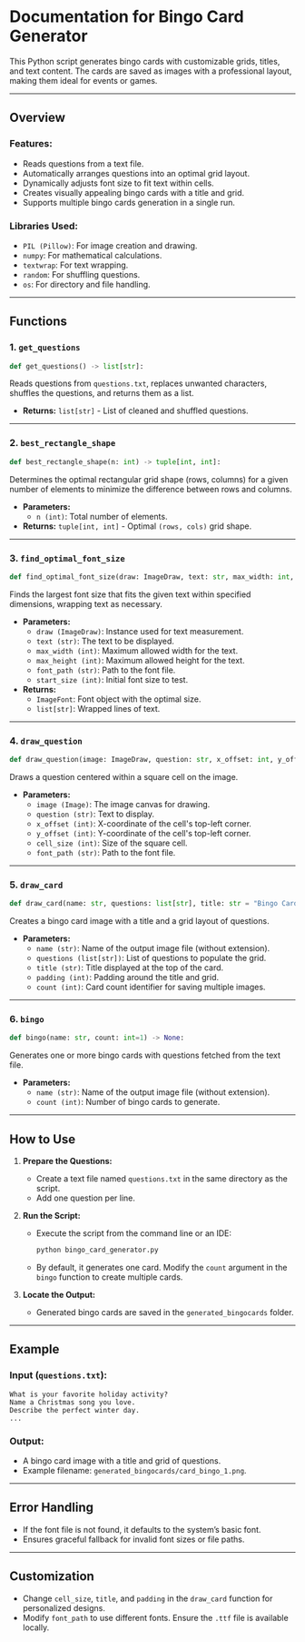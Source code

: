 # Documentation for Bingo Card Generator

This Python script generates bingo cards with customizable grids, titles, and text content. The cards are saved as images with a professional layout, making them ideal for events or games.

---

## Overview

### Features:
- Reads questions from a text file.
- Automatically arranges questions into an optimal grid layout.
- Dynamically adjusts font size to fit text within cells.
- Creates visually appealing bingo cards with a title and grid.
- Supports multiple bingo cards generation in a single run.

### Libraries Used:
- `PIL (Pillow)`: For image creation and drawing.
- `numpy`: For mathematical calculations.
- `textwrap`: For text wrapping.
- `random`: For shuffling questions.
- `os`: For directory and file handling.

---

## Functions

### 1. **`get_questions`**
```python
def get_questions() -> list[str]:
```
Reads questions from `questions.txt`, replaces unwanted characters, shuffles the questions, and returns them as a list.

- **Returns:** `list[str]` - List of cleaned and shuffled questions.

---

### 2. **`best_rectangle_shape`**
```python
def best_rectangle_shape(n: int) -> tuple[int, int]:
```
Determines the optimal rectangular grid shape (rows, columns) for a given number of elements to minimize the difference between rows and columns.

- **Parameters:**
  - `n (int)`: Total number of elements.
- **Returns:** `tuple[int, int]` - Optimal `(rows, cols)` grid shape.

---

### 3. **`find_optimal_font_size`**
```python
def find_optimal_font_size(draw: ImageDraw, text: str, max_width: int, max_height: int, font_path: str ="arial.ttf", start_size: int=24) -> tuple[ImageFont, list[str]]:
```
Finds the largest font size that fits the given text within specified dimensions, wrapping text as necessary.

- **Parameters:**
  - `draw (ImageDraw)`: Instance used for text measurement.
  - `text (str)`: The text to be displayed.
  - `max_width (int)`: Maximum allowed width for the text.
  - `max_height (int)`: Maximum allowed height for the text.
  - `font_path (str)`: Path to the font file.
  - `start_size (int)`: Initial font size to test.
- **Returns:** 
  - `ImageFont`: Font object with the optimal size.
  - `list[str]`: Wrapped lines of text.

---

### 4. **`draw_question`**
```python
def draw_question(image: ImageDraw, question: str, x_offset: int, y_offset: int, cell_size: int, font_path: str="roboto.ttf") -> None:
```
Draws a question centered within a square cell on the image.

- **Parameters:**
  - `image (Image)`: The image canvas for drawing.
  - `question (str)`: Text to display.
  - `x_offset (int)`: X-coordinate of the cell's top-left corner.
  - `y_offset (int)`: Y-coordinate of the cell's top-left corner.
  - `cell_size (int)`: Size of the square cell.
  - `font_path (str)`: Path to the font file.

---

### 5. **`draw_card`**
```python
def draw_card(name: str, questions: list[str], title: str = "Bingo Card", padding: int = 20, count: int = 1) -> None:
```
Creates a bingo card image with a title and a grid layout of questions.

- **Parameters:**
  - `name (str)`: Name of the output image file (without extension).
  - `questions (list[str])`: List of questions to populate the grid.
  - `title (str)`: Title displayed at the top of the card.
  - `padding (int)`: Padding around the title and grid.
  - `count (int)`: Card count identifier for saving multiple images.

---

### 6. **`bingo`**
```python
def bingo(name: str, count: int=1) -> None:
```
Generates one or more bingo cards with questions fetched from the text file.

- **Parameters:**
  - `name (str)`: Name of the output image file (without extension).
  - `count (int)`: Number of bingo cards to generate.

---

## How to Use

1. **Prepare the Questions:**
   - Create a text file named `questions.txt` in the same directory as the script.
   - Add one question per line.

2. **Run the Script:**
   - Execute the script from the command line or an IDE:
     ```bash
     python bingo_card_generator.py
     ```
   - By default, it generates one card. Modify the `count` argument in the `bingo` function to create multiple cards.

3. **Locate the Output:**
   - Generated bingo cards are saved in the `generated_bingocards` folder.

---

## Example

### Input (`questions.txt`):
```text
What is your favorite holiday activity?
Name a Christmas song you love.
Describe the perfect winter day.
...
```

### Output:
- A bingo card image with a title and grid of questions.
- Example filename: `generated_bingocards/card_bingo_1.png`.

---

## Error Handling
- If the font file is not found, it defaults to the system’s basic font.
- Ensures graceful fallback for invalid font sizes or file paths.

---

## Customization
- Change `cell_size`, `title`, and `padding` in the `draw_card` function for personalized designs.
- Modify `font_path` to use different fonts. Ensure the `.ttf` file is available locally.




